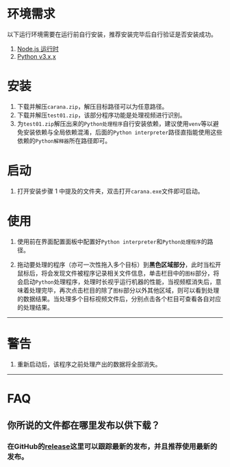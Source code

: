 # 环境需求

以下运行环境需要在运行前自行安装，推荐安装完毕后自行验证是否安装成功。

1. [Node.js 运行时](http://nodejs.cn/download/)
2. [Python v3.x,x](https://www.python.org/downloads/)

# 安装

1. 下载并解压`carana.zip`，解压目标路径可以为任意路径。
2. 下载并解压`test01.zip`，该部分程序功能是处理视频进行识别。
3. 为`test01.zip`解压出来的``Python处理程序``自行安装依赖，建议使用``venv``等以避免安装依赖与全局依赖混淆，后面的``Python interpreter``路径直指能使用这些依赖的``Python解释器``所在路径即可。

# 启动

1. 打开安装步骤 1 中提及的文件夹，双击打开`carana.exe`文件即可启动。

# 使用

1. 使用前在界面配置面板中配置好``Python interpreter``和``Python处理程序``的路径。

2. 拖动要处理的程序（亦可一次性拖入多个目标）到**黑色区域部分**，此时当松开鼠标后，将会发现文件被程序记录相关文件信息，单击栏目中的`图标`部分，将会启动`Python`处理程序，处理时长视乎运行机器的性能，当视频框消失后，意味着处理完毕，再次点击栏目的除了`图标`部分以外其他区域，则可以看到处理的数据结果。当处理多个目标视频文件后，分别点击各个栏目可查看各自对应的处理结果。

---

# 警告

1. 重新启动后，该程序之前处理产出的数据将全部消失。

---

# FAQ

## 你所说的文件都在哪里发布以供下载？

### 在GitHub的[release](https://github.com/hJinRong/cup/releases)这里可以跟踪最新的发布，并且推荐使用最新的发布。
